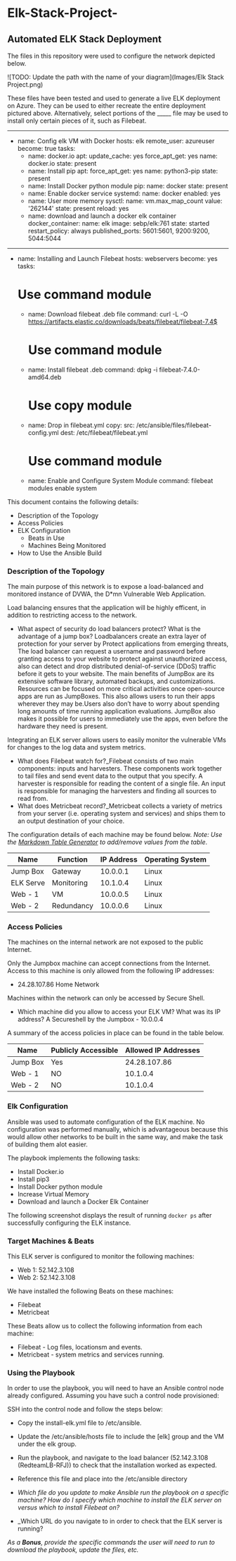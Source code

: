 # Elk-Stack-Project-

## Automated ELK Stack Deployment

The files in this repository were used to configure the network depicted below.

![TODO: Update the path with the name of your diagram](Images/Elk Stack Project.png)

These files have been tested and used to generate a live ELK deployment on Azure. They can be used to either recreate the entire deployment pictured above. Alternatively, select portions of the _____ file may be used to install only certain pieces of it, such as Filebeat.

  ---
 - name: Config elk VM with Docker
   hosts: elk
   remote_user: azureuser
   become: true
   tasks:
   - name: docker.io
     apt:
       update_cache: yes
       force_apt_get: yes
       name: docker.io
       state: present
   - name: Install pip
     apt:
       force_apt_get: yes
       name: python3-pip
       state: present
   - name: Install Docker python module
     pip:
       name: docker
       state: present
   - name: Enable docker service
     systemd:
       name: docker
       enabled: yes
   - name: User more memory
     sysctl:
       name: vm.max_map_count
       value: '262144'
       state: present
       reload: yes
   - name: download and launch a docker elk container
     docker_container:
       name: elk
       image: sebp/elk:761
       state: started
       restart_policy: always
       published_ports: 5601:5601, 9200:9200, 5044:5044
---
- name: Installing and Launch Filebeat
  hosts: webservers
  become: yes
  tasks:
    # Use command module
  - name: Download filebeat .deb file
    command: curl -L -O https://artifacts.elastic.co/downloads/beats/filebeat/filebeat-7.4$
    # Use command module
  - name: Install filebeat .deb
    command: dpkg -i filebeat-7.4.0-amd64.deb
    # Use copy module
  - name: Drop in filebeat.yml
    copy:
      src: /etc/ansible/files/filebeat-config.yml
      dest: /etc/filebeat/filebeat.yml
    # Use command module
  - name: Enable and Configure System Module
    command: filebeat modules enable system

This document contains the following details:
- Description of the Topology
- Access Policies
- ELK Configuration
  - Beats in Use
  - Machines Being Monitored
- How to Use the Ansible Build


### Description of the Topology

The main purpose of this network is to expose a load-balanced and monitored instance of DVWA, the D*mn Vulnerable Web Application.

Load balancing ensures that the application will be highly efficent, in addition to restricting access to the network.
- What aspect of security do load balancers protect? What is the advantage of a jump box? Loadbalancers create an extra layer of protection for your server by Protect applications from emerging threats, The load balancer can request a username and password before granting access to your website to protect against unauthorized access, also can detect and drop distributed denial-of-service (DDoS) traffic before it gets to your website. The main benefits of JumpBox are its extensive software library, automated backups, and customizations. Resources can be focused on more critical activities once open-source apps are run as JumpBoxes. This also allows users to run their apps wherever they may be.Users also don’t have to worry about spending long amounts of time running application evaluations. JumpBox also makes it possible for users to immediately use the apps, even before the hardware they need is present. 

Integrating an ELK server allows users to easily monitor the vulnerable VMs for changes to the log data and system metrics.
- What does Filebeat watch for?_Filebeat consists of two main components: inputs and harvesters. These components work together to tail files and send event data to the output that you specify. A harvester is responsible for reading the content of a single file. An input is responsible for managing the harvesters and finding all sources to read from. 
- What does Metricbeat record?_Metricbeat collects a variety of metrics from your server (i.e. operating system and services) and ships them to an output destination of your choice.

The configuration details of each machine may be found below.
_Note: Use the [Markdown Table Generator](http://www.tablesgenerator.com/markdown_tables) to add/remove values from the table_.

| Name     | Function  | IP Address | Operating System |
|----------|---------- |------------|------------------|
| Jump Box | Gateway   | 10.0.0.1   | Linux            |
| ELK Serve| Monitoring| 10.1.0.4   | Linux            |
| Web - 1  | VM        | 10.0.0.5   | Linux            |
| Web - 2  | Redundancy| 10.0.0.6   | Linux            |


### Access Policies

The machines on the internal network are not exposed to the public Internet. 

Only the Jumpbox machine can accept connections from the Internet. Access to this machine is only allowed from the following IP addresses:
- 24.28.107.86 Home Network 

Machines within the network can only be accessed by Secure Shell.
- Which machine did you allow to access your ELK VM? What was its IP address? A Secureshell by the Jumpbox - 10.0.0.4

A summary of the access policies in place can be found in the table below.

| Name     | Publicly Accessible | Allowed IP Addresses |
|----------|---------------------|----------------------|
| Jump Box | Yes                 |  24.28.107.86        |
| Web - 1  | NO                  |  10.1.0.4            |
| Web - 2  | NO                  |  10.1.0.4            |

### Elk Configuration

Ansible was used to automate configuration of the ELK machine. No configuration was performed manually, which is advantageous because this would allow other networks to be built in the same way, and make the task of building them alot easier. 

The playbook implements the following tasks:
- Install Docker.io
- Install pip3
- Install Docker python module
- Increase Virtual Memory
- Download and launch a Docker Elk Container 


The following screenshot displays the result of running `docker ps` after successfully configuring the ELK instance.

### Target Machines & Beats
This ELK server is configured to monitor the following machines:
- Web 1: 52.142.3.108 
- Web 2: 52.142.3.108

We have installed the following Beats on these machines:
- Filebeat
- Metricbeat  

These Beats allow us to collect the following information from each machine:
- Filebeat - Log files, locationsm and events. 
- Metricbeat - system metrics and services running.

### Using the Playbook
In order to use the playbook, you will need to have an Ansible control node already configured. Assuming you have such a control node provisioned: 

SSH into the control node and follow the steps below:
- Copy the install-elk.yml file to /etc/ansible.
- Update the /etc/ansible/hosts file to include the [elk] group and the VM under the elk group.
- Run the playbook, and navigate to the load balancer (52.142.3.108 (RedteamLB-RFJ)) to check that the installation worked as expected.

- Reference this file and place into the /etc/ansible directory
- _Which file do you update to make Ansible run the playbook on a specific machine? How do I specify which machine to install the ELK server on versus which to install Filebeat on?_
- _Which URL do you navigate to in order to check that the ELK server is running? 

_As a **Bonus**, provide the specific commands the user will need to run to download the playbook, update the files, etc._
